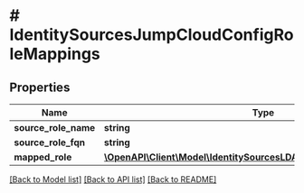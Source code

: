 # # IdentitySourcesJumpCloudConfigRoleMappings

## Properties

Name | Type | Description | Notes
------------ | ------------- | ------------- | -------------
**source_role_name** | **string** |  | [optional]
**source_role_fqn** | **string** |  | [optional]
**mapped_role** | [**\OpenAPI\Client\Model\IdentitySourcesLDAPConfigDefaultAccountRole**](IdentitySourcesLDAPConfigDefaultAccountRole.md) |  | [optional]

[[Back to Model list]](../../README.md#models) [[Back to API list]](../../README.md#endpoints) [[Back to README]](../../README.md)
